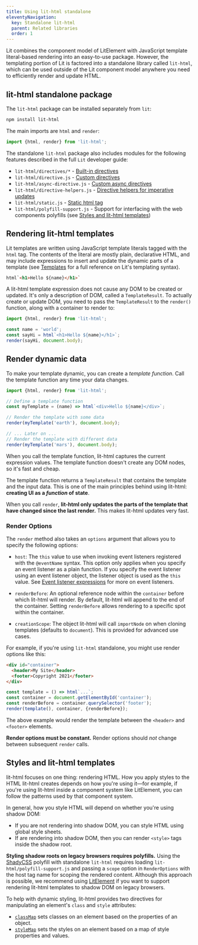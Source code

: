 ```yaml
---
title: Using lit-html standalone
eleventyNavigation:
  key: Standalone lit-html
  parent: Related libraries
  order: 1
---
```


Lit combines the component model of LitElement with JavaScript template literal-based rendering into an easy-to-use package. However, the templating portion of Lit is factored into a standalone library called `lit-html`, which can be used outside of the Lit component model anywhere you need to efficiently render and update HTML.

## lit-html standalone package

The `lit-html` package can be installed separately from `lit`:

```sh
npm install lit-html
```

The main imports are `html` and `render`:
```js
import {html, render} from 'lit-html';
```

The standalone `lit-html` package also includes modules for the following features described in the full `Lit` developer guide:

* `lit-html/directives/*` - [Built-in directives](/docs/v3/templates/directives/)
* `lit-html/directive.js` - [Custom directives](/docs/v3/templates/custom-directives/)
* `lit-html/async-directive.js` - [Custom async directives](/docs/v3/templates/custom-directives/#async-directives)
* `lit-html/directive-helpers.js` - [Directive helpers for imperative updates](/docs/v3/templates/custom-directives/#imperative-dom-access:-update())
* `lit-html/static.js` - [Static html tag](/docs/v3/templates/expressions/#static-expressions)
* `lit-html/polyfill-support.js` - Support for interfacing with the web components polyfills (see [Styles and lit-html templates](#styles-and-lit-html-templates))

## Rendering lit-html templates

Lit templates are written using JavaScript template literals tagged with the `html` tag. The contents of the literal are mostly plain, declarative HTML, and may include expressions to insert and update the dynamic parts of a template (see [Templates](/docs/v3/templates/overview/) for a full reference on Lit's templating syntax).

```html
html`<h1>Hello ${name}</h1>`
```

A lit-html template expression does not cause any DOM to be created or updated. It's only a description of DOM, called a `TemplateResult`. To actually create or update DOM, you need to pass the `TemplateResult` to the `render()` function, along with a container to render to:

```js
import {html, render} from 'lit-html';

const name = 'world';
const sayHi = html`<h1>Hello ${name}</h1>`;
render(sayHi, document.body);
```

## Render dynamic data

To make your template dynamic, you can create a _template function_. Call the template function any time your data changes.

```js
import {html, render} from 'lit-html';

// Define a template function
const myTemplate = (name) => html`<div>Hello ${name}</div>`;

// Render the template with some data
render(myTemplate('earth'), document.body);

// ... Later on ...
// Render the template with different data
render(myTemplate('mars'), document.body);
```

When you call the template function, lit-html captures the current expression values. The template function doesn't create any DOM nodes, so it's fast and cheap.

The template function returns a `TemplateResult` that contains the template and the input data. This is one of the main principles behind using lit-html: **creating UI as a _function_ of state**.

When you call `render`, **lit-html only updates the parts of the template that have changed since the last render.** This makes lit-html updates very fast.

### Render Options

The `render` method also takes an `options` argument that allows you to specify the following options:

*   `host`: The `this` value to use when invoking event listeners registered with the `@eventName` syntax. This option only applies when you specify an event listener as a plain function. If you specify the event listener using an event listener object, the listener object is used as the `this` value. See [Event listener expressions](/docs/v3/templates/expressions/#event-listener-expressions) for more on event listeners.

*   `renderBefore`: An optional reference node within the `container` before which lit-html will render. By default, lit-html will append to the end of the container. Setting `renderBefore` allows rendering to a specific spot within the container.

*   `creationScope`: The object lit-html will call `importNode` on when cloning templates (defaults to `document`). This is provided for advanced use cases.

For example, if you're using `lit-html` standalone, you might use render options like this:

```html
<div id="container">
  <header>My Site</header>
  <footer>Copyright 2021</footer>
</div>
```

```ts
const template = () => html`...`;
const container = document.getElementById('container');
const renderBefore = container.querySelector('footer');
render(template(), container, {renderBefore});
```

The above example would render the template between the `<header>` and `<footer>` elements.

<div class="alert alert-info">

**Render options must be constant.** Render options should *not* change between subsequent `render` calls.

</div>

## Styles and lit-html templates

lit-html focuses on one thing: rendering HTML. How you apply styles to the HTML lit-html creates depends on how you're using it—for example, if you're using lit-html inside a component system like LitElement, you can follow the patterns used by that component system.

In general, how you style HTML will depend on whether you're using shadow DOM:

*   If you are not rendering into shadow DOM, you can style HTML using global style sheets.
*   If are rendering into shadow DOM, then you can render `<style>` tags inside the shadow root.

<div class="alert alert-info">

**Styling shadow roots on legacy browsers requires polyfills.** Using the [ShadyCSS](https://github.com/webcomponents/polyfills/tree/master/packages/shadycss) polyfill with standalone `lit-html` requires loading `lit-html/polyfill-support.js` and passing a `scope` option in `RenderOptions` with the host tag name for scoping the rendered content. Although this approach is possible, we recommend using [LitElement](/docs/v3/components/overview/) if you want to support rendering lit-html templates to shadow DOM on legacy browsers.

</div>

To help with dynamic styling, lit-html provides two directives for manipulating an element's `class` and `style` attributes:

*   [`classMap`](/docs/v3/templates/directives/#classmap) sets classes on an element based on the properties of an object.
*   [`styleMap`](/docs/v3/templates/directives/#stylemap) sets the styles on an element based on a map of style properties and values.
